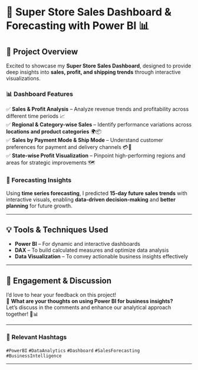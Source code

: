 # 🚀 Super Store Sales Dashboard & Forecasting with Power BI 📊

## 🔹 Project Overview
Excited to showcase my **Super Store Sales Dashboard**, designed to provide deep insights into **sales, profit, and shipping trends** through interactive visualizations.

### 📊 **Dashboard Features**
✅ **Sales & Profit Analysis** – Analyze revenue trends and profitability across different time periods 📈  
✅ **Regional & Category-wise Sales** – Identify performance variations across **locations and product categories** 🌍📦  
✅ **Sales by Payment Mode & Ship Mode** – Understand customer preferences for payment and delivery channels 💳🚚  
✅ **State-wise Profit Visualization** – Pinpoint high-performing regions and areas for strategic improvements 🗺  

### 🔮 **Forecasting Insights**
Using **time series forecasting**, I predicted **15-day future sales trends** with interactive visuals, enabling **data-driven decision-making** and **better planning** for future growth.

---

## 💡 **Tools & Techniques Used**
- **Power BI** – For dynamic and interactive dashboards  
- **DAX** – To build calculated measures and optimize data analysis  
- **Data Visualization** – To convey actionable business insights effectively  

---

## 🌟 **Engagement & Discussion**
I’d love to hear your feedback on this project!  
💬 **What are your thoughts on using Power BI for business insights?**  
Let’s discuss in the comments and enhance our analytical approach together! 🚀📊  

---

### 🔖 **Relevant Hashtags**
`#PowerBI` `#DataAnalytics` `#Dashboard` `#SalesForecasting` `#BusinessIntelligence`

---

